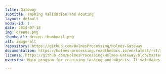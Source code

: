 ```yaml
---
title: Gateway
subtitle: Tasking Validation and Routing
layout: default
modal-id: 1
date: 2014-07-18
img: dreams.png
thumbnail: dreams-thumbnail.png
alt: image-alt
repository: https://github.com/HolmesProcessing/Holmes-Gateway
documentation: https://holmes-processing.readthedocs.io/en/latest/rst/installation/index.html
license: https://github.com/HolmesProcessing/Holmes-Gateway/blob/master/LICENSE
overview: Main program for receiving tasking and objects. It validates input, checks authentication, and pushes the requests to the pipeline.

---
```

